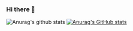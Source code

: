 ### Hi there 👋
![Anurag's github stats](https://github-readme-stats.vercel.app/api?username=islanddddddd&show_icons=true&theme=transparent?theme=dracula)
[![Anurag's GitHub stats](https://github-readme-stats.vercel.app/api?username=islanddddddd)](https://github.com/anuraghazra/github-readme-stats)
<!--
**islanddddddd/islanddddddd** is a ✨ _special_ ✨ repository because its `README.md` (this file) appears on your GitHub profile.

Here are some ideas to get you started:

- 🔭 I’m currently working on ...
- 🌱 I’m currently learning ...
- 👯 I’m looking to collaborate on ...
- 🤔 I’m looking for help with ...
- 💬 Ask me about ...
- 📫 How to reach me: ...
- 😄 Pronouns: ...
- ⚡ Fun fact: ...
-->

